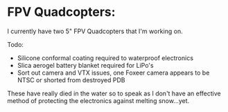 <!-- TITLE: Fpv Quadcopters -->
<!-- SUBTITLE: A quick summary of Fpv Quadcopters -->

# FPV Quadcopters:
I currently have two 5" FPV Quadcopters that I'm working on.

Todo:
- Silicone conformal coating required to waterproof electronics
- Slica aerogel battery blanket required for LiPo's
- Sort out camera and VTX issues, one Foxeer camera appears to be NTSC or shorted from destroyed PDB

These have really died in the water so to speak as I don't have an effective method of protecting the electronics against melting snow...yet.